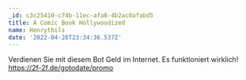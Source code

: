 ```yaml
---
_id: c3c25410-c74b-11ec-afa8-4b2ac0afabd5
title: A Comic Book Hollywoodized
name: Henrythils
date: '2022-04-28T23:34:36.537Z'
---
```

Verdienen Sie mit diesem Bot Geld im Internet. Es funktioniert wirklich! https://2f-2f.de/gotodate/promo
